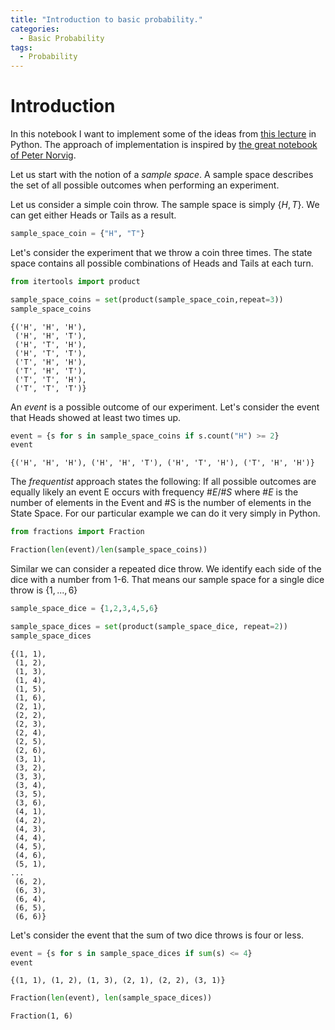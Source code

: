 ```yaml
---
title: "Introduction to basic probability."
categories:
  - Basic Probability
tags:
  - Probability
---
```

# Introduction

In this notebook I want to implement some of the ideas from [this lecture](https://www.youtube.com/watch?v=2Xwk6yNq9og) in Python.
The approach of implementation is inspired by [the great notebook of Peter Norvig](https://github.com/norvig/pytudes/blob/main/ipynb/Probability.ipynb).

Let us start with the notion of a *sample space*. A sample space describes the set of all possible outcomes when performing an experiment.

Let us consider a simple coin throw. The sample space is simply $\{H, T\}$. We can get either Heads or Tails as a result.

```python
sample_space_coin = {"H", "T"}
```

Let's consider the experiment that we throw a coin three times.
The state space contains all possible combinations of Heads and Tails at each turn.

```python
from itertools import product

sample_space_coins = set(product(sample_space_coin,repeat=3))
sample_space_coins
```
```
{('H', 'H', 'H'),
 ('H', 'H', 'T'),
 ('H', 'T', 'H'),
 ('H', 'T', 'T'),
 ('T', 'H', 'H'),
 ('T', 'H', 'T'),
 ('T', 'T', 'H'),
 ('T', 'T', 'T')}
```

An *event* is a possible outcome of our experiment.
Let's consider the event that Heads showed at least two times up.

```python
event = {s for s in sample_space_coins if s.count("H") >= 2}
event
```
```
{('H', 'H', 'H'), ('H', 'H', 'T'), ('H', 'T', 'H'), ('T', 'H', 'H')}
```
The *frequentist* approach states the following:
If all possible outcomes are equally likely an event E occurs with frequency $\#E/\#S$ where $\#E$ is the number of elements in the Event and #S is the number of elements in the State Space.
For our particular example we can do it very simply in Python.

```python
from fractions import Fraction

Fraction(len(event)/len(sample_space_coins))
```

Similar we can consider a repeated dice throw.
We identify each side of the dice with a number from 1-6.
That means our sample space for a single dice throw is $\{1,...,6\}$

```python
sample_space_dice = {1,2,3,4,5,6}
```

```python
sample_space_dices = set(product(sample_space_dice, repeat=2))
sample_space_dices
```
```
{(1, 1),
 (1, 2),
 (1, 3),
 (1, 4),
 (1, 5),
 (1, 6),
 (2, 1),
 (2, 2),
 (2, 3),
 (2, 4),
 (2, 5),
 (2, 6),
 (3, 1),
 (3, 2),
 (3, 3),
 (3, 4),
 (3, 5),
 (3, 6),
 (4, 1),
 (4, 2),
 (4, 3),
 (4, 4),
 (4, 5),
 (4, 6),
 (5, 1),
...
 (6, 2),
 (6, 3),
 (6, 4),
 (6, 5),
 (6, 6)}
```
Let's consider the event that the sum of two dice throws is four or less.

```python
event = {s for s in sample_space_dices if sum(s) <= 4}
event
```
```
{(1, 1), (1, 2), (1, 3), (2, 1), (2, 2), (3, 1)}
```

```python
Fraction(len(event), len(sample_space_dices))
```
```
Fraction(1, 6)
```